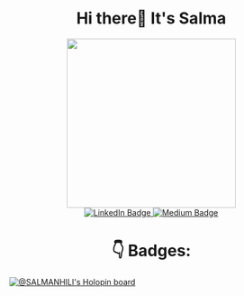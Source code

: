 <h1><center>Hi there👋 It's Salma</center></h1>
<div id="header" align="center">
  <img src="https://media.giphy.com/media/LMcB8XospGZO8UQq87/giphy.gif" width="300"/>
</div>
<div id="badges"> <center>
  <a href="https://www.linkedin.com/in/salmanhili/">
    <img src="https://img.shields.io/badge/LinkedIn-blue?style=for-the-badge&logo=linkedin&logoColor=white" alt="LinkedIn Badge"/>
  </a>
  <a href="https://medium.com/@salmanhili">
    <img src="https://img.shields.io/badge/Medium-White?style=for-the-badge&logo=medium&logoColor=white" alt="Medium Badge"/>
  </a></center>
</div>
<h1><center>👇 Badges:</center></h1>

[![@SALMANHILI's Holopin board](https://holopin.me/salmanhili)](https://holopin.io/@salmanhili)

